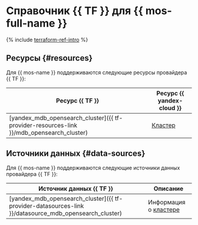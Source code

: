 # Справочник {{ TF }} для {{ mos-full-name }}

{% include [terraform-ref-intro](../_includes/terraform-ref-intro.md) %}

## Ресурсы {#resources}

Для {{ mos-name }} поддерживаются следующие ресурсы провайдера {{ TF }}:

| **Ресурс {{ TF }}** | **Ресурс {{ yandex-cloud }}** |
| --- | --- |
| [yandex_mdb_opensearch_cluster]({{ tf-provider-resources-link }}/mdb_opensearch_cluster) | [Кластер](./concepts/index.md) |

## Источники данных {#data-sources}

Для {{ mos-name }} поддерживаются следующие источники данных провайдера {{ TF }}:

| **Источник данных {{ TF }}** | **Описание** |
| --- | --- |
| [yandex_mdb_opensearch_cluster]({{ tf-provider-datasources-link }}/datasource_mdb_opensearch_cluster) | Информация о [кластере](./concepts/index.md) |